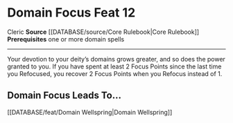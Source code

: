 ﻿---
feat: Domain Focus
id: '295'
leads_to: '[[DATABASE/feat/Domain Wellspring|Domain Wellspring]]'
level: '12'
name: Domain Focus
prerequisite: one or more domain spells
rarity: Common
source: '[[DATABASE/source/Core Rulebook|Core Rulebook]]'
trait:
- '[[DATABASE/trait/Cleric|Cleric]]'
type: Feat

---
# Domain Focus <span class="item-type">Feat 12</span>

<span class="item-trait">Cleric</span>
**Source** [[DATABASE/source/Core Rulebook|Core Rulebook]] 
**Prerequisites** one or more domain spells

---
Your devotion to your deity’s domains grows greater, and so does the power granted to you. If you have spent at least 2 Focus Points since the last time you Refocused, you recover 2 Focus Points when you Refocus instead of 1.

## Domain Focus Leads To...

[[DATABASE/feat/Domain Wellspring|Domain Wellspring]]